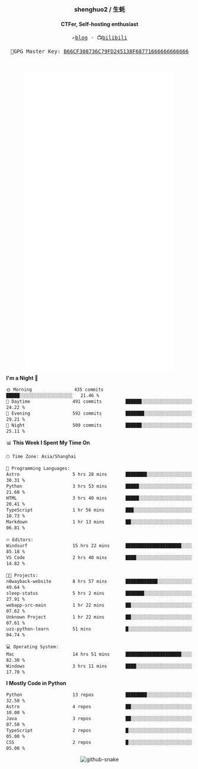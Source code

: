 <h3 align="center"> shenghuo2 / 生蚝 </h3>
<h4 align="center" >CTFer, Self-hosting enthusiast</h3>


<p align="center">
  <samp>
    ✍️<a href="https://blog.shenghuo2.top/">blog</a> -
    📺<a href="https://space.bilibili.com/85894935">bilibili</a>
  </samp>
</p>
<p align="center">
  <samp>
     🔐GPG Master Key: <a align="center" href="https://github.com/shenghuo2.gpg">B66CF308736C79FD245138F68771666666666666</a>
  </samp>
</p>
<br>
<p align="center">
  <a href="https://github.com/shenghuo2">
    <img width="400" align="top" src="https://github.com/shenghuo2/shenghuo2/blob/main/metrics.left.svg" />
  </a>
  <a href="https://github.com/shenghuo2">
    <img width="400" align="top" src="https://github.com/shenghuo2/shenghuo2/blob/main/metrics.right.svg" />
  </a>
</p>


<!--START_SECTION:waka-->
**I'm a Night 🦉** 

```text
🌞 Morning                435 commits         █████░░░░░░░░░░░░░░░░░░░░   21.46 % 
🌆 Daytime                491 commits         ██████░░░░░░░░░░░░░░░░░░░   24.22 % 
🌃 Evening                592 commits         ███████░░░░░░░░░░░░░░░░░░   29.21 % 
🌙 Night                  509 commits         ██████░░░░░░░░░░░░░░░░░░░   25.11 % 
```


📊 **This Week I Spent My Time On** 

```text
🕑︎ Time Zone: Asia/Shanghai

💬 Programming Languages: 
Astro                    5 hrs 28 mins       ████████░░░░░░░░░░░░░░░░░   30.31 % 
Python                   3 hrs 53 mins       █████░░░░░░░░░░░░░░░░░░░░   21.60 % 
HTML                     3 hrs 40 mins       █████░░░░░░░░░░░░░░░░░░░░   20.41 % 
TypeScript               1 hr 56 mins        ███░░░░░░░░░░░░░░░░░░░░░░   10.73 % 
Markdown                 1 hr 13 mins        ██░░░░░░░░░░░░░░░░░░░░░░░   06.81 % 

🔥 Editors: 
Windsurf                 15 hrs 22 mins      █████████████████████░░░░   85.18 % 
VS Code                  2 hrs 40 mins       ████░░░░░░░░░░░░░░░░░░░░░   14.82 % 

🐱‍💻 Projects: 
n0wayback-website        8 hrs 57 mins       ████████████░░░░░░░░░░░░░   49.64 % 
sleep-status             5 hrs 2 mins        ███████░░░░░░░░░░░░░░░░░░   27.91 % 
webapp-src-main          1 hr 22 mins        ██░░░░░░░░░░░░░░░░░░░░░░░   07.62 % 
Unknown Project          1 hr 22 mins        ██░░░░░░░░░░░░░░░░░░░░░░░   07.61 % 
uzz-python-learn         51 mins             █░░░░░░░░░░░░░░░░░░░░░░░░   04.74 % 

💻 Operating System: 
Mac                      14 hrs 51 mins      █████████████████████░░░░   82.30 % 
Windows                  3 hrs 11 mins       ████░░░░░░░░░░░░░░░░░░░░░   17.70 % 
```

**I Mostly Code in Python** 

```text
Python                   13 repos            ████████░░░░░░░░░░░░░░░░░   32.50 % 
Astro                    4 repos             ██░░░░░░░░░░░░░░░░░░░░░░░   10.00 % 
Java                     3 repos             ██░░░░░░░░░░░░░░░░░░░░░░░   07.50 % 
TypeScript               2 repos             █░░░░░░░░░░░░░░░░░░░░░░░░   05.00 % 
CSS                      2 repos             █░░░░░░░░░░░░░░░░░░░░░░░░   05.00 % 
```




<!--END_SECTION:waka-->


<div align="center">
  <picture>
    <source media="(prefers-color-scheme: dark)" srcset="https://gist.githubusercontent.com/shenghuo2/bfce20b14ab0484cef03bae6e60e0b3a/raw/github-snake-dark.svg" />
    <source media="(prefers-color-scheme: light)" srcset="https://gist.githubusercontent.com/shenghuo2/bfce20b14ab0484cef03bae6e60e0b3a/raw/github-snake.svg" />
    <img alt="github-snake" src="https://gist.githubusercontent.com/shenghuo2/bfce20b14ab0484cef03bae6e60e0b3a/raw/github-snake.svg" />
  </picture>
</div>

<!--
**shenghuo2/shenghuo2** is a ✨ _special_ ✨ repository because its `README.md` (this file) appears on your GitHub profile.

Here are some ideas to get you started:

- 🔭 I’m currently working on ...
- 🌱 I’m currently learning ...
- 👯 I’m looking to collaborate on ...
- 🤔 I’m looking for help with ...
- 💬 Ask me about ...
- 📫 How to reach me: ...
- 😄 Pronouns: ...
- ⚡ Fun fact: ...
-->
